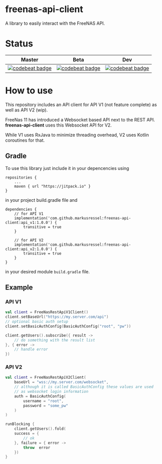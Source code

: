 # freenas-api-client
A library to easily interact with the FreeNAS API.

# Status

| Master       | Beta | Dev               |
|--------------|------|-------------------|
| [![codebeat badge](https://codebeat.co/badges/6138e73e-6b19-4db8-87fb-8b60401539a3)](https://codebeat.co/projects/github-com-markusressel-freenas_rest_apiclient-master) | [![codebeat badge](https://codebeat.co/badges/7ff89df8-4f9c-41b9-af94-228b8cf4f0e4)](https://codebeat.co/projects/github-com-markusressel-freenas_rest_apiclient-beta) | [![codebeat badge](https://codebeat.co/badges/d7538ca3-6706-410e-a5fa-44bf815e6206)](https://codebeat.co/projects/github-com-markusressel-freenas_rest_apiclient-dev) |

# How to use

This repository includes an API client for 
API V1 (not feature complete) as well as API V2 (wip).

FreeNas 11 has introduced a Websocket based API next to the REST API.
**freenas-api-client** uses this Websocket API for V2.

While V1 uses RxJava to minimize threading overhead, V2 uses Kotlin 
coroutines for that.

## Gradle
To use this library just include it in your depencencies using

    repositories {
        ...
        maven { url "https://jitpack.io" }
    }

in your project build.gradle file and

    dependencies {
        // for API V1
        implementation('com.github.markusressel:freenas-api-client:api_v1:1.0.0') {
            transitive = true
        }
        
        // for API V2
        implementation('com.github.markusressel:freenas-api-client:api_v2:1.0.0') {
            transitive = true
        }
    }

in your desired module ```build.gradle``` file.

## Example

### API V1

```kotlin
val client = FreeNasRestApiV1Client()
client.setBaseUrl("https://my.server.com/api")
// optional basic auth setup
client.setBasicAuthConfig(BasicAuthConfig("root", "pw"))

client.getUsers().subscribe({ result ->
    // do something with the result list
}, { error ->
    // handle error
})
```

### API V2

```kotlin
val client = FreeNasRestApiV2Client(
    baseUrl = "wss://my.server.com/websocket",
    // although it is called BasicAuthConfig these values are used
    // as websocket login information
    auth = BasicAuthConfig(
        username = "root", 
        password = "some_pw"
    )
)

runBlocking {
    client.getUsers().fold(
    success = { 
        // ok
    }, failure = { error -> 
        throw  error
    })
}


            

```